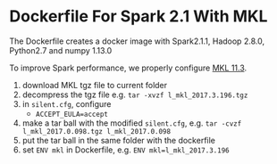 # Dockerfile For Spark 2.1 With MKL

The Dockerfile creates a docker image with Spark2.1.1, Hadoop 2.8.0, Python2.7 and numpy 1.13.0 

To improve Spark performance, we properly configure [MKL 11.3](https://software.intel.com/en-us/articles/intel-mkl-113-release-notes).

1. download MKL tgz file to current folder
2. decompress the tgz file e.g. `tar -xvzf l_mkl_2017.3.196.tgz`
3. in `silent.cfg`, configure
   * `ACCEPT_EULA=accept`
4. make a tar ball with the modified `silent.cfg`, e.g. `tar -cvzf l_mkl_2017.0.098.tgz l_mkl_2017.0.098`
5. put the tar ball in the same folder with the dockerfile
6. set `ENV mkl` in Dockerfile, e.g. `ENV mkl=l_mkl_2017.3.196`

